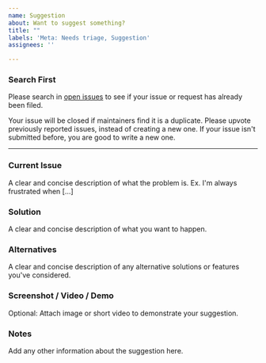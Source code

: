 ```yaml
---
name: Suggestion
about: Want to suggest something?
title: ""
labels: 'Meta: Needs triage, Suggestion'
assignees: ''

---
```


### Search First

Please search in [open issues](https://github.com/7thbeatgames/adofai/issues?q=is%3Aissue+is%3Aopen) to see if your issue or request has already been filed.

Your issue will be closed if maintainers find it is a duplicate. Please upvote previously reported issues, instead of creating a new one. If your issue isn't submitted before, you are good to write a new one.

---

### Current Issue

A clear and concise description of what the problem is. Ex. I'm always frustrated when [...]

### Solution

A clear and concise description of what you want to happen.

### Alternatives

A clear and concise description of any alternative solutions or features you've considered.

### Screenshot / Video / Demo

Optional: Attach image or short video to demonstrate your suggestion.

### Notes

Add any other information about the suggestion here.
